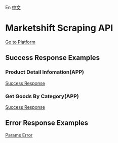 En [中文](./README_CN.md)

# Marketshift Scraping API

[Go to Platform](https://www.idatariver.com)

## Success Response Examples

### Product Detail Infomation(APP)

[Success Response](./examples/success_good_detail_app.json)


### Get Goods By Category(APP)

[Success Response](./examples/success_cate_goods_app.json)


## Error Response Examples

[Params Error](./examples/failed_1001.json)

